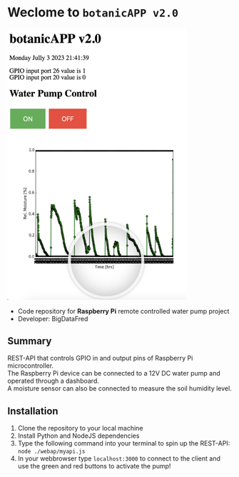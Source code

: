 # Weclome to `botanicAPP v2.0`
<img src="./res/dashboard_capture.png" width="400" />

* Code repository for **Raspberry Pi** remote controlled water pump project
* Developer: BigDataFred

## Summary
REST-API that controls GPIO in and output pins of Raspberry Pi microcontroller.\
The Raspberry Pi device can be connected to a 12V DC water pump and operated through a dashboard.\
A  moisture sensor can also be connected to measure the soil humidity level.

## Installation
1. Clone the repository to your local machine
2. Install Python and NodeJS dependencies
3. Type the following command into your terminal to spin up the REST-API: \
`node ./webap/myapi.js`
4. In your webbrowser type `localhost:3000` to connect to the client and use the green and red buttons to activate the pump!
